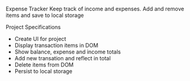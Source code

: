 Expense Tracker
Keep track of income and expenses. Add and remove items and save to local storage

Project Specifications

- Create UI for project
- Display transaction items in DOM
- Show balance, expense and income totals
- Add new transation and reflect in total
- Delete items from DOM
- Persist to local storage
